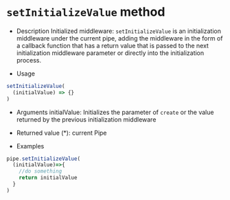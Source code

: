 # `setInitializeValue` method

* Description
Initialized middleware:
`setInitializeValue` is an initialization middleware under the current pipe, adding the middleware in the form of a callback function that has a return value that is passed to the next initialization middleware parameter or directly into the initialization process.

* Usage
```javascript
setInitializeValue(
  (initialValue) => {}
)
```

* Arguments
initialValue: Initializes the parameter of `create` or the value returned by the previous initialization middleware

* Returned value
(*): current Pipe

* Examples
```javascript
pipe.setInitializeValue(
  (initialValue)=>{
    //do something
    return initialValue
  }
)
```
